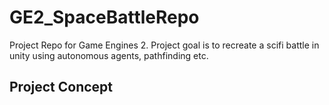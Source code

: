 # GE2_SpaceBattleRepo
 Project Repo for Game Engines 2. Project goal is to recreate a scifi battle in unity using autonomous agents, pathfinding etc.

## Project Concept ##

